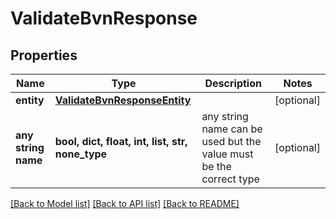 # ValidateBvnResponse


## Properties
Name | Type | Description | Notes
------------ | ------------- | ------------- | -------------
**entity** | [**ValidateBvnResponseEntity**](ValidateBvnResponseEntity.md) |  | [optional] 
**any string name** | **bool, dict, float, int, list, str, none_type** | any string name can be used but the value must be the correct type | [optional]

[[Back to Model list]](../README.md#documentation-for-models) [[Back to API list]](../README.md#documentation-for-api-endpoints) [[Back to README]](../README.md)


